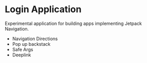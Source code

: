 # Login Application

Experimental application for building apps implementing Jetpack Navigation.

- Navigation Directions
- Pop up backstack
- Safe Args
- Deeplink